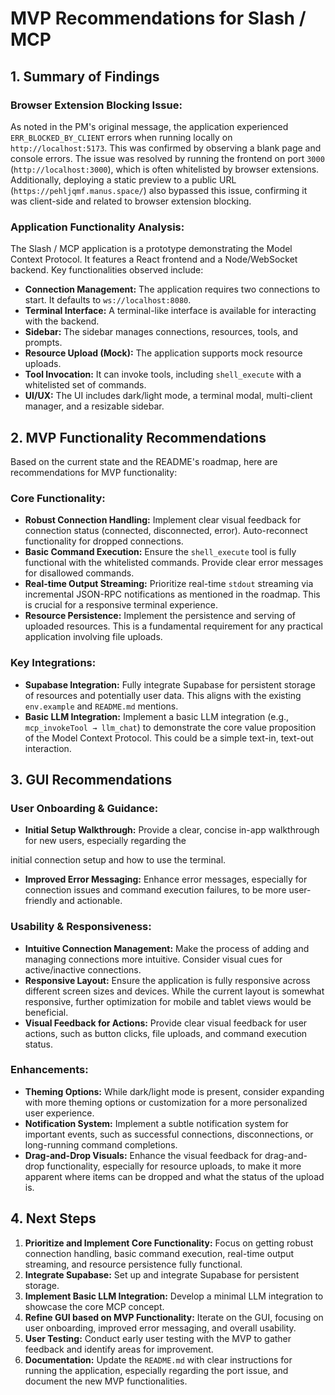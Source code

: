 # MVP Recommendations for Slash / MCP

## 1. Summary of Findings

### Browser Extension Blocking Issue:

As noted in the PM's original message, the application experienced `ERR_BLOCKED_BY_CLIENT` errors when running locally on `http://localhost:5173`. This was confirmed by observing a blank page and console errors. The issue was resolved by running the frontend on port `3000` (`http://localhost:3000`), which is often whitelisted by browser extensions. Additionally, deploying a static preview to a public URL (`https://pehljqmf.manus.space/`) also bypassed this issue, confirming it was client-side and related to browser extension blocking.

### Application Functionality Analysis:

The Slash / MCP application is a prototype demonstrating the Model Context Protocol. It features a React frontend and a Node/WebSocket backend. Key functionalities observed include:

*   **Connection Management:** The application requires two connections to start. It defaults to `ws://localhost:8080`.
*   **Terminal Interface:** A terminal-like interface is available for interacting with the backend.
*   **Sidebar:** The sidebar manages connections, resources, tools, and prompts.
*   **Resource Upload (Mock):** The application supports mock resource uploads.
*   **Tool Invocation:** It can invoke tools, including `shell_execute` with a whitelisted set of commands.
*   **UI/UX:** The UI includes dark/light mode, a terminal modal, multi-client manager, and a resizable sidebar.

## 2. MVP Functionality Recommendations

Based on the current state and the README's roadmap, here are recommendations for MVP functionality:

### Core Functionality:

*   **Robust Connection Handling:** Implement clear visual feedback for connection status (connected, disconnected, error). Auto-reconnect functionality for dropped connections.
*   **Basic Command Execution:** Ensure the `shell_execute` tool is fully functional with the whitelisted commands. Provide clear error messages for disallowed commands.
*   **Real-time Output Streaming:** Prioritize real-time `stdout` streaming via incremental JSON-RPC notifications as mentioned in the roadmap. This is crucial for a responsive terminal experience.
*   **Resource Persistence:** Implement the persistence and serving of uploaded resources. This is a fundamental requirement for any practical application involving file uploads.

### Key Integrations:

*   **Supabase Integration:** Fully integrate Supabase for persistent storage of resources and potentially user data. This aligns with the existing `env.example` and `README.md` mentions.
*   **Basic LLM Integration:** Implement a basic LLM integration (e.g., `mcp_invokeTool → llm_chat`) to demonstrate the core value proposition of the Model Context Protocol. This could be a simple text-in, text-out interaction.

## 3. GUI Recommendations

### User Onboarding & Guidance:

*   **Initial Setup Walkthrough:** Provide a clear, concise in-app walkthrough for new users, especially regarding the 


initial connection setup and how to use the terminal.
*   **Improved Error Messaging:** Enhance error messages, especially for connection issues and command execution failures, to be more user-friendly and actionable.

### Usability & Responsiveness:

*   **Intuitive Connection Management:** Make the process of adding and managing connections more intuitive. Consider visual cues for active/inactive connections.
*   **Responsive Layout:** Ensure the application is fully responsive across different screen sizes and devices. While the current layout is somewhat responsive, further optimization for mobile and tablet views would be beneficial.
*   **Visual Feedback for Actions:** Provide clear visual feedback for user actions, such as button clicks, file uploads, and command execution status.

### Enhancements:

*   **Theming Options:** While dark/light mode is present, consider expanding with more theming options or customization for a more personalized user experience.
*   **Notification System:** Implement a subtle notification system for important events, such as successful connections, disconnections, or long-running command completions.
*   **Drag-and-Drop Visuals:** Enhance the visual feedback for drag-and-drop functionality, especially for resource uploads, to make it more apparent where items can be dropped and what the status of the upload is.

## 4. Next Steps

1.  **Prioritize and Implement Core Functionality:** Focus on getting robust connection handling, basic command execution, real-time output streaming, and resource persistence fully functional.
2.  **Integrate Supabase:** Set up and integrate Supabase for persistent storage.
3.  **Implement Basic LLM Integration:** Develop a minimal LLM integration to showcase the core MCP concept.
4.  **Refine GUI based on MVP Functionality:** Iterate on the GUI, focusing on user onboarding, improved error messaging, and overall usability.
5.  **User Testing:** Conduct early user testing with the MVP to gather feedback and identify areas for improvement.
6.  **Documentation:** Update the `README.md` with clear instructions for running the application, especially regarding the port issue, and document the new MVP functionalities.

